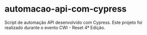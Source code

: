 # automacao-api-com-cypress
Script de automação API desenvolvido com Cypress. Este projeto foi realizado durante o evento CWI - Reset 4ª Edição.
